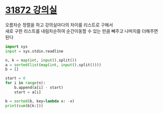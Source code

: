 # [31872 강의실](https://www.acmicpc.net/problem/31872)

오름차순 정렬을 하고 강의실마다의 차이를 리스트로 구해서  
새로 구한 리스트를 내림차순하여 순간이동할 수 있는 만큼 빼주고 나머지를 더해주면 된다

```python
import sys
input = sys.stdin.readline

n, k = map(int, input().split())
a = sorted(list(map(int, input().split())))
b = []

start = 0
for i in range(n):
    b.append(a[i] - start)
    start = a[i]

b = sorted(b, key=lambda x: -x)
print(sum(b[k:]))
```
